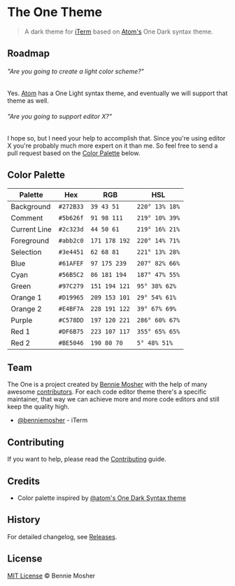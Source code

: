 # The One Theme

> A dark theme for [iTerm](http://www.iterm2.com/) based on [Atom's](http://atom.io/) One Dark syntax theme.

## Roadmap

###### "Are you going to create a light color scheme?"

Yes. [Atom](http://atom.io/) has a One Light syntax theme, and eventually we will support that theme as well.

###### "Are you going to support editor X?"

I hope so, but I need your help to accomplish that. Since you're using editor X you're probably much more expert on it than me. So feel free to send a pull request based on the [Color Palette](#color-palette) below.

## Color Palette

Palette      | Hex       | RGB           | HSL
---          | ---       | ---           | ---
Background   | `#272B33` | `39 43 51`    | `220° 13% 18%`
Comment      | `#5b626f` | `91 98 111`   | `219° 10% 39%`
Current Line | `#2c323d` | `44 50 61`    | `219° 16% 21%`
Foreground   | `#abb2c0` | `171 178 192` | `220° 14% 71%`
Selection    | `#3e4451` | `62 68 81`    | `221° 13% 28%`
Blue         | `#61AFEF` | `97 175 239`  | `207° 82% 66%`
Cyan         | `#56B5C2` | `86 181 194`  | `187° 47% 55%`
Green        | `#97C279` | `151 194 121` | `95° 38% 62%`
Orange 1     | `#D19965` | `209 153 101` | `29° 54% 61%`
Orange 2     | `#E4BF7A` | `228 191 122` | `39° 67% 69%`
Purple       | `#C578DD` | `197 120 221` | `286° 60% 67%`
Red 1        | `#DF6B75` | `223 107 117` | `355° 65% 65%`
Red 2        | `#BE5046` | `190 80 70`   | `5° 48% 51%`

## Team

The One is a project created by [Bennie Mosher](https://github.com/benniemosher/) with the help of many awesome [contributors](https://github.com/benniemosher/the-one-theme/graphs/contributors). For each code editor theme there's a specific maintainer, that way we can achieve more and more code editors and still keep the quality high.

* [@benniemosher](https://github.com/bennieomsher/) - iTerm

## Contributing

If you want to help, please read the [Contributing](https://github.com/benniemosher/the-one-theme/blob/master/CONTRIBUTING.md) guide.

## Credits

* Color palette inspired by [@atom's One Dark Syntax theme](https://github.com/atom/one-dark-syntax)

## History

For detailed changelog, see [Releases](https://github.com/benniemosher/the-one-theme/releases).

## License

[MIT License](http://benniemosher.mit-license.org) © Bennie Mosher
